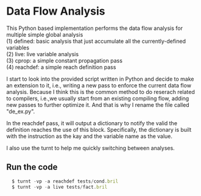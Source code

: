 Data Flow Analysis
=========================================================

This Python based implementation performs the data flow analysis for multiple simple global analysis <br />
(1) defined: basic analysis that just accumulate all the currently-defined variables <br />
(2) live: live variable analysis <br />
(3) cprop: a simple constant propagation pass <br/>
(4) reachdef: a simple reach definition pass <br />

I start to look into the provided script written in Python and decide to make an extension to it, i.e., writing a new pass to enforce the current data flow analysis. Because I think this is the common method to do reserach related to compilers, i.e.,we usually start from an existing compiling flow, adding new passes to further optimize it. And that is why I rename the file called "de_ex.py". <br/>

In the reachdef pass, it will output a dictionary to notify the valid the definition reaches the use of this block. Specifically, the dictionary is built with the instruction as the kay and the variable name as the value. <br />

I also use the turnt to help me quickly switching between analyses. <br />

## Run the code
```javascript
  $ turnt -vp -a reachdef tests/cond.bril
  $ turnt -vp -a live tests/fact.bril
```

